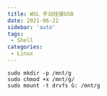 ```yaml
---
title: WSL 手动挂接USB
date: 2021-06-22
sidebar: 'auto'
tags:
 - Shell
categories:
 - Linux
---
```




```Shell
sudo mkdir -p /mnt/g
sudo chmod +x /mnt/g/
sudo mount -t drvfs G: /mnt/g
```

